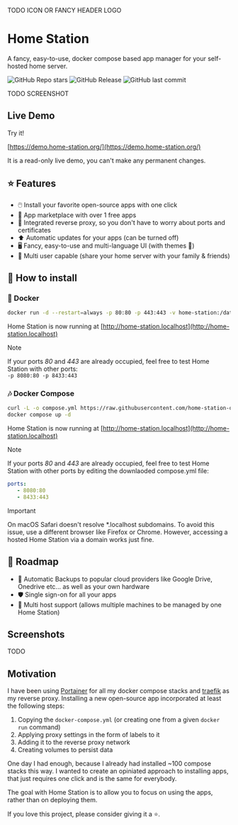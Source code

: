 TODO ICON OR FANCY HEADER LOGO

# Home Station

A fancy, easy-to-use, docker compose based app manager for your self-hosted home server.

![GitHub Repo stars](https://img.shields.io/github/stars/home-station-org/home-station)
![GitHub Release](https://img.shields.io/github/v/release/home-station-org/home-station)
![GitHub last commit](https://img.shields.io/github/last-commit/home-station-org/home-station)

TODO SCREENSHOT

## Live Demo

Try it!

[https://demo.home-station.org/](https://demo.home-station.org/)

It is a read-only live demo, you can't make any permanent changes.

## ⭐️ Features

- 🖱️ Install your favorite open-source apps with one click
- 🏬 App marketplace with over 1 free apps
- 🔐 Integrated reverse proxy, so you don't have to worry about ports and certificates
- ⬆️ Automatic updates for your apps (can be turned off)
- 🖥️ Fancy, easy-to-use and multi-language UI (with themes 🎨)
- 👤 Multi user capable (share your home server with your family & friends)

## 🔧 How to install

### 🐳 Docker

```bash
docker run -d --restart=always -p 80:80 -p 443:443 -v home-station:/data -v /var/run/docker.sock:/var/run/docker.sock --network home-station --name home-station ghcr.io/home-station-org/home-station
```

Home Station is now running at [http://home-station.localhost](http://home-station.localhost)

> [!NOTE]
> If your ports *80* and *443* are already occupied, feel free to test Home Station with other ports:  
> `-p 8080:80 -p 8433:443`

### 🎶 Docker Compose

```bash
curl -L -o compose.yml https://raw.githubusercontent.com/home-station-org/home-station/main/packages/home-station/compose.yml
docker compose up -d
```

Home Station is now running at [http://home-station.localhost](http://home-station.localhost)

> [!NOTE]
> If your ports *80* and *443* are already occupied, feel free to test Home Station with other ports by editing the downlaoded compose.yml file:  
>
> ```yaml
>ports:
>    - 8080:80
>    - 8433:443
> ```

> [!IMPORTANT]
> On macOS Safari doesn't resolve *.localhost subdomains. To avoid this issue, use a different browser like Firefox or Chrome.
> However, accessing a hosted Home Station via a domain works just fine.

## 🚧 Roadmap

- 🛟 Automatic Backups to popular cloud providers like Google Drive, Onedrive etc... as well as your own hardware
- 🛡️ Single sign-on for all your apps
- 🔗 Multi host support (allows multiple machines to be managed by one Home Station)

## Screenshots

TODO

## Motivation

I have been using [Portainer](https://www.portainer.io) for all my docker compose stacks and [traefik](https://traefik.io/traefik/) as my reverse proxy. Installing a new open-source
app incorporated at least the following steps:

1. Copying the `docker-compose.yml` (or creating one from a given `docker run` command)
2. Applying proxy settings in the form of labels to it
3. Adding it to the reverse proxy network
4. Creating volumes to persist data

One day I had enough, because I already had installed ~100 compose stacks this way. I wanted to create an opiniated approach
to installing apps, that just requires one click and is the same for everybody.

The goal with Home Station is to allow you to focus on using the apps, rather than on deploying them.

If you love this project, please consider giving it a ⭐.
